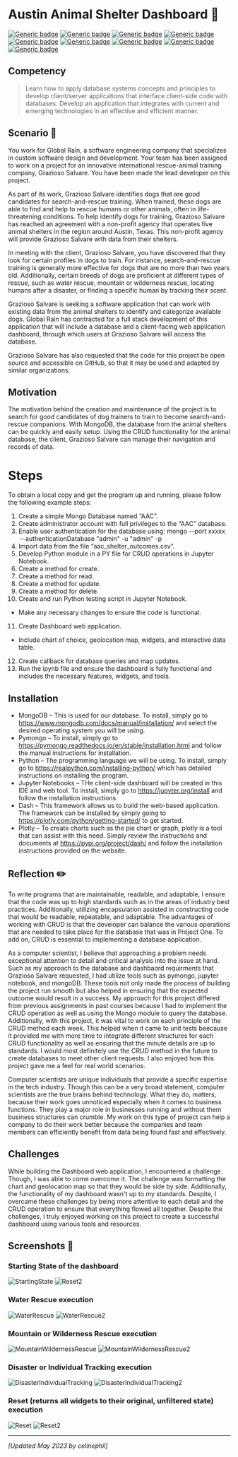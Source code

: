 # Austin Animal Shelter Dashboard :dog:	

[![Generic badge](https://img.shields.io/badge/Language-Python-blue.svg)](https://www.python.org/) [![Generic badge](https://img.shields.io/badge/Language-JavaScript-blue.svg)](https://www.javascript.com/) [![Generic badge](https://img.shields.io/badge/Database-MongoDB-yellow.svg)](https://www.mongodb.com/) [![Generic badge](https://img.shields.io/badge/Development_Tool-Jupyter_Notebook-orange.svg)](https://jupyter.org/) [![Generic badge](https://img.shields.io/badge/OS-Linux-pink.svg)](https://www.linux.org/) [![Generic badge](https://img.shields.io/badge/Tools-PyMongo-purple.svg)](https://pymongo.readthedocs.io/en/stable/) [![Generic badge](https://img.shields.io/badge/Tools-Mongo_Shell-purple.svg)](https://www.mongodb.com/docs/v4.4/mongo/) [![Generic badge](https://img.shields.io/badge/Framework-Dash-green.svg)](https://plotly.com/dash/) [![Generic badge](https://img.shields.io/badge/Graphing_Library-Plotly-sage.svg)](https://plotly.com/)

## Competency
> Learn how to apply database systems concepts and principles to develop client/server applications that interface client-side code with databases. Develop an application that integrates with current and emerging technologies in an effective and efficient manner. 

## Scenario :memo:
You work for Global Rain, a software engineering company that specializes in custom software design and development. Your team has been assigned to work on a project for an innovative international rescue-animal training company, Grazioso Salvare. You have been made the lead developer on this project.

As part of its work, Grazioso Salvare identifies dogs that are good candidates for search-and-rescue training. When trained, these dogs are able to find and help to rescue humans or other animals, often in life-threatening conditions. To help identify dogs for training, Grazioso Salvare has reached an agreement with a non-profit agency that operates five animal shelters in the region around Austin, Texas. This non-profit agency will provide Grazioso Salvare with data from their shelters.

In meeting with the client, Grazioso Salvare, you have discovered that they look for certain profiles in dogs to train. For instance, search-and-rescue training is generally more effective for dogs that are no more than two years old. Additionally, certain breeds of dogs are proficient at different types of rescue, such as water rescue, mountain or wilderness rescue, locating humans after a disaster, or finding a specific human by tracking their scent.

Grazioso Salvare is seeking a software application that can work with existing data from the animal shelters to identify and categorize available dogs. Global Rain has contracted for a full stack development of this application that will include a database and a client-facing web application dashboard, through which users at Grazioso Salvare will access the database.

Grazioso Salvare has also requested that the code for this project be open source and accessible on GitHub, so that it may be used and adapted by similar organizations.

## Motivation 
The motivation behind the creation and maintenance of the project is to search for good candidates of dog trainers to train to become search-and-rescue companions. With MongoDB, the database from the animal shelters can be quickly and easily setup. Using the CRUD functionality for the animal database, the client, Grazioso Salvare can manage their navigation and records of data.  

# Steps 
To obtain a local copy and get the program up and running, please follow the following example steps: 
1. Create a simple Mongo Database named “AAC”. 
2. Create administrator account with full privileges to the “AAC” database. 
3. Enable user authentication for the database using: 
mongo --port xxxxx  --authenticationDatabase "admin" -u "admin" -p 
4. Import data from the file “aac_shelter_outcomes.csv”. 
5. Develop Python module in a PY file for CRUD operations in Jupyter Notebook. 
6. Create a method for create. 
7. Create a method for read.  
8. Create a method for update.  
9. Create a method for delete.  
10. Create and run Python testing script in Jupyter Notebook. 
  * Make any necessary changes to ensure the code is functional.  
11. Create Dashboard web application. 
  * Include chart of choice, geolocation map, widgets, and interactive data table. 
12. Create callback for database queries and map updates. 
13. Run the ipynb file and ensure the dashboard is fully functional and includes the necessary features, widgets, and tools.  

## Installation 
- MongoDB – This is used for our database. To install, simply go to https://www.mongodb.com/docs/manual/installation/ and select the desired operating system you will be using.  
- Pymongo – To install, simply go to https://pymongo.readthedocs.io/en/stable/installation.html and follow the manual instructions for installation.  
- Python – The programming language we will be using. To install, simply go to https://realpython.com/installing-python/ which has detailed instructions on installing the program.  
- Jupyter Notebooks – THe client-side dashboard will be created in this IDE and web tool. To install, simply go to https://jupyter.org/install and follow the installation instructions.  
- Dash – This framework allows us to build the web-based application. The framework can be installed by simply going to https://plotly.com/python/getting-started/ to get started. 
- Plotly – To create charts such as the pie chart or graph, plotly is a tool that can assist with this need. Simply review the instructions and documents at https://pypi.org/project/dash/ and follow the installation instructions provided on the website.  

## Reflection :pencil2:	
To write programs that are maintainable, readable, and adaptable, I ensure that the code was up to high standards such as in the areas of industry best practices. Additionally, utilizing encapsulation assisted in constructing code that would be readable, repeatable, and adaptable. The advantages of working with CRUD is that the developer can balance the various operations that are needed to take place for the database that was in Project One. To add on, CRUD is essential to implementing a database application. 

As a computer scientist, I believe that approaching a problem needs exceptional attention to detail and critical analysis into the issue at hand. Such as my approach to the database and dashbaord requirments that Grazioso Salvare requested, I had utilize tools such as pymongo, jupyter notebook, and mongoDB. These tools not only made the process of building the project run smooth but also helped in ensuring that the expected outcome would result in a success. My approach for this project differed from previous assignments in past courses because I had to implement the CRUD operation as well as using the Mongo module to query the database. Additionally, with this project, it was vital to work on each principle of the CRUD method each week. This helped when it came to unit tests beecause it provided me with more time to integrate different structures for each CRUD functionality as well as ensuring that the minute details are up to standards. I would most definitely use the CRUD method in the future to create databases to meet other client requests. I also enjoyed how this project gave me a feel for real world scenarios. 

Computer scientists are unique individuals that provide a specific expertise in the tech industry. Though this can be a very broad statement, computer scientists are the true brains behind technology. What they do, matters, because their work goes unnoticed especially when it comes to business functions. They play a major role in businesses running and without them business structures can crumble. My work on this type of project can help a company to do their work better because the companies and  team members can efficiently benefit from data being found fast and effectively. 

## Challenges 
While building the Dashboard web application, I encountered a challenge. Though, I was able to come overcome it. The challenge was formatting the chart and geolocation map so that they would be side by side. Additionally, the functionality of my dashboard wasn't up to my standards. Despite, I overcame these challenges by being more attentive to each detail and the CRUD operation to ensure that everything flowed all together. Despite the challenges, I truly enjoyed working on this project to create a successful dashboard using various tools and resources. 

## Screenshots :camera_flash:
### Starting State of the dashboard
![StartingState](https://user-images.githubusercontent.com/88872392/236719473-3be568d7-bbff-4fd8-8b06-d582c03d5413.png)
![Reset2](https://user-images.githubusercontent.com/88872392/236719483-5e8ffd1b-ac82-4e80-ab35-d25963dd7eb5.png)

### Water Rescue execution
![WaterRescue](https://user-images.githubusercontent.com/88872392/236719600-76b74b07-abaf-4057-b05b-e6d3b267d61c.png)
![WaterRescue2](https://user-images.githubusercontent.com/88872392/236719593-105ce524-8c17-4f48-91d5-2af3ab998521.png)

### Mountain or Wilderness Rescue execution
![MountainWildernessRescue](https://user-images.githubusercontent.com/88872392/236719628-c27fdd1c-284c-4148-9a9f-bcbf6e5724a2.png)
![MountainWildernessRescue2](https://user-images.githubusercontent.com/88872392/236719673-7d165afe-8037-400e-98ec-b45d65d567ba.png)

### Disaster or Individual Tracking execution
![DisasterIndividualTracking](https://user-images.githubusercontent.com/88872392/236719754-d90424e4-36ec-456a-984e-4a257e7c1c67.png)
![DisasterIndividualTracking2](https://user-images.githubusercontent.com/88872392/236719760-8a124beb-cb66-4e97-bd38-a24e4093d40f.png)

### Reset (returns all widgets to their original, unfiltered state) execution
![Reset](https://user-images.githubusercontent.com/88872392/236719777-e2dc5be0-a39f-4e4f-bc21-9c4dcf4ddd32.png)
![Reset2](https://user-images.githubusercontent.com/88872392/236719784-76c55d04-f629-4fa6-9e66-12a73cdb2d41.png)

---
*[Updated May 2023 by celinephil]*
